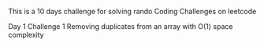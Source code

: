 This is a 10 days challenge for solving rando Coding Challenges on leetcode

Day 1
Challenge 1
Removing duplicates from an array with O(1) space complexity